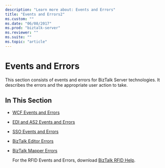 ```yaml
---
description: "Learn more about: Events and Errors"
title: "Events and Errors2"
ms.custom: ""
ms.date: "06/08/2017"
ms.prod: "biztalk-server"
ms.reviewer: ""
ms.suite: ""
ms.topic: "article"
---
```

# Events and Errors
This section consists of events and errors for BizTalk Server technologies. It describes the errors and the appropriate user action to take.

## In This Section

- [WCF Events and Errors](../core/wcf-events-and-errors.md)

- [EDI and AS2 Events and Errors](../core/edi-and-as2-events-and-errors.md)

- [SSO Events and Errors](../core/sso-events-and-errors.md)

- [BizTalk Editor Errors](../core/biztalk-editor-errors.md)

- [BizTalk Mapper Errors](../core/biztalk-mapper-errors.md)

  For the RFID Events and Errors, download [BizTalk RFID Help](https://www.microsoft.com/download/details.aspx?id=38167).
